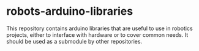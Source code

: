 # robots-arduino-libraries
This repository contains arduino libraries that are useful to use in robotics projects, either to interface with hardware or to cover common needs.
It should be used as a submodule by other repositories.
